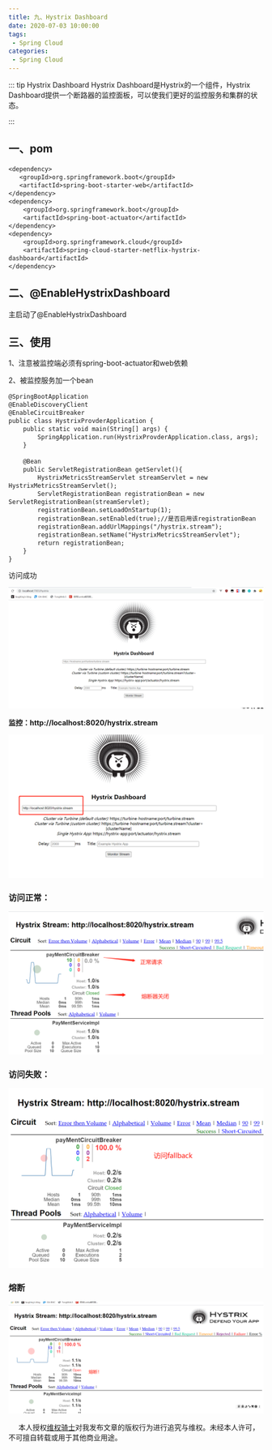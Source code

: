 ```yaml
---
title: 九、Hystrix Dashboard
date: 2020-07-03 10:00:00
tags:
 - Spring Cloud
categories:
 - Spring Cloud
---
```


::: tip Hystrix Dashboard
Hystrix Dashboard是Hystrix的一个组件，Hystrix Dashboard提供一个断路器的监控面板，可以使我们更好的监控服务和集群的状态。

:::

## 一、pom

```
<dependency>
   <groupId>org.springframework.boot</groupId>
   <artifactId>spring-boot-starter-web</artifactId>
</dependency>
<dependency>
    <groupId>org.springframework.boot</groupId>
    <artifactId>spring-boot-actuator</artifactId>
</dependency>
<dependency>
    <groupId>org.springframework.cloud</groupId>
    <artifactId>spring-cloud-starter-netflix-hystrix-dashboard</artifactId>
</dependency>
```

## 二、@EnableHystrixDashboard

主启动了@EnableHystrixDashboard

## 三、使用

1、注意被监控端必须有spring-boot-actuator和web依赖<br>

2、被监控服务加一个bean

```
@SpringBootApplication
@EnableDiscoveryClient
@EnableCircuitBreaker
public class HystrixProvderApplication {
    public static void main(String[] args) {
        SpringApplication.run(HystrixProvderApplication.class, args);
    }

    @Bean
    public ServletRegistrationBean getServlet(){
        HystrixMetricsStreamServlet streamServlet = new HystrixMetricsStreamServlet();
        ServletRegistrationBean registrationBean = new ServletRegistrationBean(streamServlet);
        registrationBean.setLoadOnStartup(1);
        registrationBean.setEnabled(true);//是否启用该registrationBean
        registrationBean.addUrlMappings("/hystrix.stream");
        registrationBean.setName("HystrixMetricsStreamServlet");
        return registrationBean;
    }
}
```

访问成功

![image-20200703130846413](./image-20200703130846413.png)







**监控：http://localhost:8020/hystrix.stream**

![image-20200703131913410](./image-20200703131913410.png)



### 访问正常：

![image-20200703132149469](./image-20200703132149469.png)

### 访问失败：

![image-20200703132226059](./image-20200703132226059.png)



### 熔断

![image-20200703132326031](./image-20200703132326031.png)




&nbsp;&nbsp;&nbsp;&nbsp; 本人授权[维权骑士](http://rightknights.com)对我发布文章的版权行为进行追究与维权。未经本人许可，不可擅自转载或用于其他商业用途。


